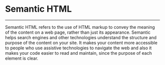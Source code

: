 # Semantic HTML
---
Semantic HTML refers to the use of HTML markup to convey the meaning of the content on a web page, rather than just its appearance. Semantic helps search engines and other technologies understand the structure and purpose of the content on your site. It makes your content more accessible to people who use assistive technologies to navigate the web and also it makes your code easier to read and maintain, since the purpose of each element is clear.
